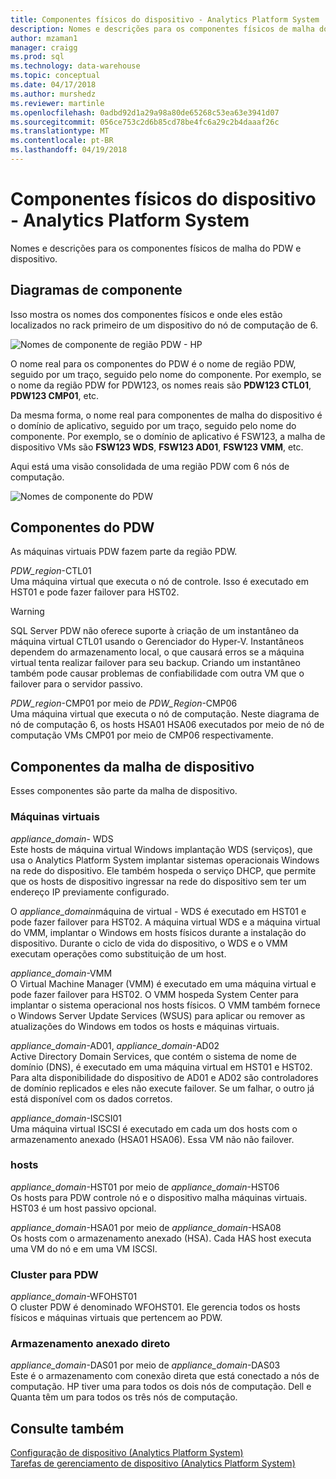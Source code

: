 ```yaml
---
title: Componentes físicos do dispositivo - Analytics Platform System | Microsoft Docs
description: Nomes e descrições para os componentes físicos de malha do PDW e dispositivo.
author: mzaman1
manager: craigg
ms.prod: sql
ms.technology: data-warehouse
ms.topic: conceptual
ms.date: 04/17/2018
ms.author: murshedz
ms.reviewer: martinle
ms.openlocfilehash: 0adbd92d1a29a98a80de65268c53ea63e3941d07
ms.sourcegitcommit: 056ce753c2d6b85cd78be4fc6a29c2b4daaaf26c
ms.translationtype: MT
ms.contentlocale: pt-BR
ms.lasthandoff: 04/19/2018
---
```

# <a name="appliance-physical-components---analytics-platform-system"></a>Componentes físicos do dispositivo - Analytics Platform System
Nomes e descrições para os componentes físicos de malha do PDW e dispositivo. 
  
<!-- MISSING LINKS See also [HDInsight Physical Components &#40;Analytics Platform System&#41;](hdinsight-physical-components.md).  -->  
  
## <a name="diagrams"></a>Diagramas de componente  
Isso mostra os nomes dos componentes físicos e onde eles estão localizados no rack primeiro de um dispositivo do nó de computação de 6.  
  
![Nomes de componente de região PDW - HP](./media/pdw-and-appliance-fabric-physical-components/APS_HW_ComponentNames-HP.png "APS_HW_ComponentNames HP")  
  
O nome real para os componentes do PDW é o nome de região PDW, seguido por um traço, seguido pelo nome do componente. Por exemplo, se o nome da região PDW for PDW123, os nomes reais são **PDW123 CTL01**, **PDW123 CMP01**, etc.  
  
Da mesma forma, o nome real para componentes de malha do dispositivo é o domínio de aplicativo, seguido por um traço, seguido pelo nome do componente. Por exemplo, se o domínio de aplicativo é FSW123, a malha de dispositivo VMs são **FSW123 WDS**, **FSW123 AD01**, **FSW123 VMM**, etc.  
  
Aqui está uma visão consolidada de uma região PDW com 6 nós de computação.  
  
![Nomes de componente do PDW](./media/pdw-and-appliance-fabric-physical-components/APS_HW_Names.png "APS_HW_Names")  
  
## <a name="pdw"></a>Componentes do PDW  
As máquinas virtuais PDW fazem parte da região PDW.  
  
*PDW_region*-CTL01  
Uma máquina virtual que executa o nó de controle. Isso é executado em HST01 e pode fazer failover para HST02.  
  
> [!WARNING]  
> SQL Server PDW não oferece suporte à criação de um instantâneo da máquina virtual CTL01 usando o Gerenciador do Hyper-V. Instantâneos dependem do armazenamento local, o que causará erros se a máquina virtual tenta realizar failover para seu backup. Criando um instantâneo também pode causar problemas de confiabilidade com outra VM que o failover para o servidor passivo.  
  
*PDW_region*-CMP01 por meio de *PDW_Region*-CMP06  
Uma máquina virtual que executa o nó de computação. Neste diagrama de nó de computação 6, os hosts HSA01 HSA06 executados por meio de nó de computação VMs CMP01 por meio de CMP06 respectivamente.  
  
## <a name="fabric"></a>Componentes da malha de dispositivo  
Esses componentes são parte da malha de dispositivo.  
  
### <a name="virtual-machines"></a>Máquinas virtuais  
*appliance_domain*- WDS  
Este hosts de máquina virtual Windows implantação WDS (serviços), que usa o Analytics Platform System implantar sistemas operacionais Windows na rede do dispositivo. Ele também hospeda o serviço DHCP, que permite que os hosts de dispositivo ingressar na rede do dispositivo sem ter um endereço IP previamente configurado.  
  
O *appliance_domain*máquina de virtual - WDS é executado em HST01 e pode fazer failover para HST02. A máquina virtual WDS e a máquina virtual do VMM, implantar o Windows em hosts físicos durante a instalação do dispositivo. Durante o ciclo de vida do dispositivo, o WDS e o VMM executam operações como substituição de um host.  
  
*appliance_domain*-VMM  
O Virtual Machine Manager (VMM) é executado em uma máquina virtual e pode fazer failover para HST02. O VMM hospeda System Center para implantar o sistema operacional nos hosts físicos. O VMM também fornece o Windows Server Update Services (WSUS) para aplicar ou remover as atualizações do Windows em todos os hosts e máquinas virtuais.  
  
*appliance_domain*-AD01, *appliance_domain*-AD02  
Active Directory Domain Services, que contém o sistema de nome de domínio (DNS), é executado em uma máquina virtual em HST01 e HST02. Para alta disponibilidade do dispositivo de AD01 e AD02 são controladores de domínio replicados e eles não execute failover. Se um falhar, o outro já está disponível com os dados corretos.  
  
*appliance_domain*-ISCSI01  
Uma máquina virtual ISCSI é executado em cada um dos hosts com o armazenamento anexado (HSA01 HSA06). Essa VM não não failover.  
  
### <a name="hosts"></a>hosts  
*appliance_domain*-HST01 por meio de *appliance_domain*-HST06  
Os hosts para PDW controle nó e o dispositivo malha máquinas virtuais. HST03 é um host passivo opcional.  
  
*appliance_domain*-HSA01 por meio de *appliance_domain*-HSA08  
Os hosts com o armazenamento anexado (HSA). Cada HAS host executa uma VM do nó e em uma VM ISCSI.  
  
### <a name="cluster-for-pdw"></a>Cluster para PDW  
*appliance_domain*-WFOHST01  
O cluster PDW é denominado WFOHST01. Ele gerencia todos os hosts físicos e máquinas virtuais que pertencem ao PDW.  
  
### <a name="direct-attached-storage"></a>Armazenamento anexado direto  
*appliance_domain*-DAS01 por meio de *appliance_domain*-DAS03  
Este é o armazenamento com conexão direta que está conectado a nós de computação. HP tiver uma para todos os dois nós de computação. Dell e Quanta têm um para todos os três nós de computação.  
  
## <a name="see-also"></a>Consulte também  
<!-- MISSING LINKS [Hardware Configurations &#40;Analytics Platform System&#41;](../architecture/hardware-configurations.md)  -->  
[Configuração de dispositivo &#40;Analytics Platform System&#41;](appliance-configuration.md)  
[Tarefas de gerenciamento de dispositivo &#40;Analytics Platform System&#41;](appliance-management-tasks.md)  
  
